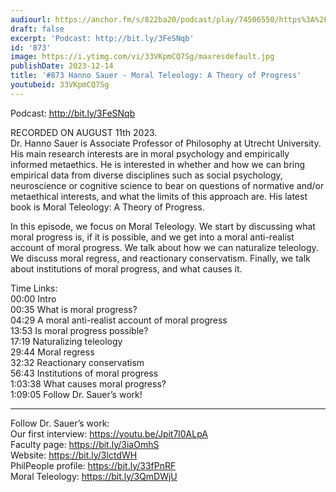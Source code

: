 ```yaml
---
audiourl: https://anchor.fm/s/822ba20/podcast/play/74506550/https%3A%2F%2Fd3ctxlq1ktw2nl.cloudfront.net%2Fstaging%2F2023-7-11%2F0017b3c0-8fbe-21f3-4893-653ff2f2445f.m4a
draft: false
excerpt: 'Podcast: http://bit.ly/3FeSNqb'
id: '873'
image: https://i.ytimg.com/vi/33VKpmCQ7Sg/maxresdefault.jpg
publishDate: 2023-12-14
title: '#873 Hanno Sauer - Moral Teleology: A Theory of Progress'
youtubeid: 33VKpmCQ7Sg
---
```

<div class="timelinks">

Podcast: http://bit.ly/3FeSNqb

RECORDED ON AUGUST 11th 2023.  
Dr. Hanno Sauer is Associate Professor of Philosophy at Utrecht University. His main research interests are in moral psychology and empirically informed metaethics. He is interested in whether and how we can bring empirical data from diverse disciplines such as social psychology, neuroscience or cognitive science to bear on questions of normative and/or metaethical interests, and what the limits of this approach are. His latest book is Moral Teleology: A Theory of Progress.

In this episode, we focus on Moral Teleology. We start by discussing what moral progress is, if it is possible, and we get into a moral anti-realist account of moral progress. We talk about how we can naturalize teleology. We discuss moral regress, and reactionary conservatism. Finally, we talk about institutions of moral progress, and what causes it.

Time Links:  
<time>00:00</time> Intro  
<time>00:35</time> What is moral progress?  
<time>04:29</time> A moral anti-realist account of moral progress  
<time>13:53</time> Is moral progress possible?  
<time>17:19</time> Naturalizing teleology  
<time>29:44</time> Moral regress  
<time>32:32</time> Reactionary conservatism  
<time>56:43</time> Institutions of moral progress  
<time>1:03:38</time> What causes moral progress?  
<time>1:09:05</time> Follow Dr. Sauer’s work!

---

Follow Dr. Sauer’s work:  
Our first interview: https://youtu.be/Jpit7l0ALpA  
Faculty page: https://bit.ly/3iaOmhS  
Website: https://bit.ly/3lctdWH  
PhilPeople profile: https://bit.ly/33fPnRF  
Moral Teleology: https://bit.ly/3QmDWjU
</div>

